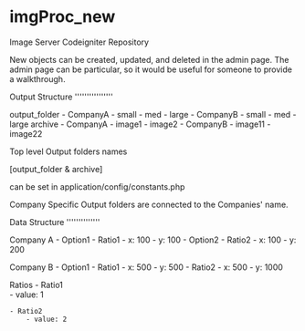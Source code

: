 # imgProc_new
Image Server Codeigniter Repository


New objects can be created, updated, and deleted in the admin page. The admin page can be particular, so it would be useful for someone to provide a walkthrough.


Output Structure
''''''''''''''''

output_folder
	- CompanyA
		- small
		- med
		- large
	- CompanyB
		- small
		- med
		- large
archive
	- CompanyA
		- image1
		- image2
	- CompanyB
		- image11
		- image22

Top level Output folders names

[output_folder & archive] 

can be set in 
application/config/constants.php

Company Specific Output folders are connected to the Companies' name.




Data Structure
''''''''''''''


Company A
	- Option1
		- Ratio1
			- x: 100
			- y: 100
	- Option2
		- Ratio2
			- x: 100
			- y: 200

Company B
	- Option1
		- Ratio1
			- x: 500
			- y: 500
		- Ratio2
			- x: 500
			- y: 1000

Ratios
	- Ratio1	
		- value: 1

	- Ratio2
		- value: 2
